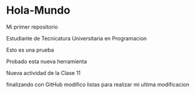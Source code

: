 # Hola-Mundo

Mi primer repositorio

Estudiante de Tecnicatura Universitaria en Programacion

Esto es una prueba

Probado esta nueva herramienta


Nueva actividad de la Clase 11

finalizando con GitHub
modifico listas
para realizar mi ultima modificacion
